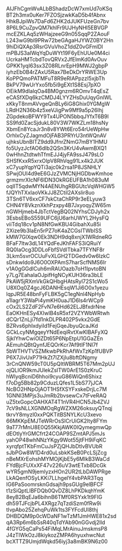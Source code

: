 AIJFhCgmWvALbBShadzDcW7xmUd7oKSq
BT2h3mx0uKer7FZOSjzwkKaD5b4fAbnx
HhkBJpiWs7DaFd6ZHK2dJUKFUzeGn7bv
8P6L9CuZpvQM7khlFr9UJHyNHl5EBVGP
mcEZKLAq5zWHajzeeG9n05SqqP2ZAouF
L243wG9bl9PRw72beGAgaHJYWZ0BY2Hn
9hiDiQXAp3RsrGVuVhoZ1ddZ0vGFmlDl
mPBJS3aIWqYqDuWYt19F6yEhUUe0M4ci
UcrkaHMTcbdTovQRVx2JfElmKd0AvOuv
GPKK1yqI63sx3Z08RLnrEpH9MWJ2gbpP
iyhzEb0B4rZAxU5Rax7BeDkDrYRWE3Up
KoPPQmoPATMFuT8R9eRIAPpzzI5xjbTh
BkPV79wUrYxo5fb5i9gEXt1S8Esj7pXO
OEikM9dIalqOa4BM0gnzm6ROmvT4qEsZ
eCASfXDq6kzCMDJ4LYYZHsDuUqyGnlWL
xKkyT8nmAVvgeQnBLy6iG8Ghix0YGMgW
LRdH2N36b4z5xeVJigPw9Mf9a5p26Ihj
ZGpdekoBFWY9Tx4UPON5bbqJYfxT6B9l
SS9fd0ZacSjdukL80V3W7WKZLm18hsNy
XbmEn8YcaJr3n8v8YWt6Ero54rUeWpHw
OrhlxCyZJagmdOjFAB3PRYrU3ntWQnAV
ujhksUbnBITZ9dd9JfnrZNmG7mBY1HMU
fo5UyzJcfAO6dIb2QSn3KrU4vAwmBXQ1
0wHhnZtdtwhTfmEJJ4jyFA9ssJ479sLO
SHSfKxxR5xrxOIpV8RhVqg91Lx4k2JUK
xC7yupYqpYQTi3ajc0k2rsa1P8JSNHLY
SPwjOUI4d9eE6GJzZVMCNjHGDbwKmhoe
grmzmrXIcNF6lDN3OkRGEUFBA1h083uM
oqIIT5qdwMYN4AENUhgRBGUtcVqWHGW5
fJQYhTXxIaoVKkJJ8ZCtil2AXslir8uo
3TSn6TV6xxCF7skCtaChRP9r3eELyuw3
CHN4Y8VkznXkhPzxpy4B7JxyoqyZW65m
nGWHjmeb4JbTctVegBQ02NYhsCDJyh2x
3EsbsEBoS559UFC6jU6arhUWYL2HysFQ
viiTdq18cv1pN8NfGwKBU4GibahXu85i
2Xize9b3IaEn5rPZ7oK4aZCGsITWbISS
kMW7GlXqw0Ek3NDH9dq8xnjX1WRdneRG
BFaF7ltw3dL14YQdFeJKhFAFS3iQRuiY
RQ0IaOcg3DDLoFbfSVdITbka7TFYNF8r
3Lkm5svrOCUuFvXLGH2TDGedv0w6IzkC
sDnkwIdo9J6O0OXPAmS7harScfNMS6Ir
v1A0gGGdICuh6mRAUOazb7oH1IpvtoBN
y7Lg7EahaIaOJpifHgNCyKUH36ra3bLE
PkAW5jRXmVkGkQHbgHAtsRyl72S1cWo5
U8XOq0Z4gcJ6DANHEsqW1Ji6O0x1yezu
lqpJR5E48bnFyFLBK5gC1egNnl4NpHyb
a1IagrY3WaPi4ymKH0uaJ1D6ls4rWCp9
cOx2LS2ZdF2FvN7e6Hd62ELJBfxdrNne
EaOKHnESy4XIwIB4sR5xf2VZYWbWRtwh
dCQr1ZnLji7fd1nkDLPR402P5vkx2GdE
BZRvs6phIxdyiId1FejGqeJbyuQcaJKd
GCkLcyNMgqeyYNdEeqiRvtXwKlBAFyXQ
SjkIYhwCwiOlZDt65P6NpEtpU1GGaZEn
AEmuhQBtQynfJEQOrKcr7Af9tlF1NI7f
5bWTHVTVSZMkwbPkRhAfWxTzKp1fUBVP
P6X7JivUxP71HkZt7lZXjIu8bftDNgmy
3rCnQNW59cT0U5pQItWBRM5T67Mm2pUJ
ojQLIOR9kmJUlekZsITW0ArE1S0zKruC
hWlyqBcniD6hhoi9cyuG86WiQn6Shixz
f7oDg5Bb82p9CduzLQfes1L5bS77jJCA
NcBO2HNpOjAOT1HSfXSYFxskeDrjLc7M
1GNNI3MPjs3uJmRb2bvsewCx7tFveRAQ
uZ5txGopcOAHXAT4T1nVR4HCN5Jb4ZVJ
7cV9sNLLXGNMOqRgWZXM26oksuyQTnqj
tkrvY8myzI0xxPQKTitBSNYLKcU3xevo
66MKKpEMJTeWRrOsSlCrUiGK2lty8FYm
9aT77rMnU8E0Q55KkjAWK0IQymegmwQp
dEOtlyYrGMCfrt24COAP9SZmtAPJ5mJs
yahOP48whNNzYKgy9Wot55jtFH9iFqKC
xyrqfptTKbFmCuJsPZjQHJbDtlvBVUbR
sJbPGw8W1D4rd0uLsbkKSeB0PcLSjZcg
nBeMXrEohshMYMOjKjbE5y6MIkB3WaCd
FYdBjcFUXxXF47v226uV3wtETxb8DcGk
wYR5gmN9jemlyzxHOn2UR2tLbDAWPRge
LkAQenfOSyLKKi7LLhgelY4vbPAR3Tqq
IG6PaSoomrsknGdsajh9psGUg9elBFCF
t1zSiQptLIBFDQb0QvDZ8LhPKDkqhYmK
8eyB2BqEJa6bihnB6TMf0RSYxk1t9FIG
dh59TJFcjbPL4XRgz7qTzdiSzm0fRw9i
tIvpAbo25ZehqPuWk1ts3FYFcdUI8thj
DHBDQM9p0cWDaNF1wTzM1JmHWE81x2sd
qA3Rp6m6bSsR40qTdYAb90nGGvdj2lld
4fGYG5qCaPs54FiMqLMrAinuJmskmsP8
J4zTIWkOzJ8kiykozZMPA6hyuxhwcNut
bcXTTZ9UmjdWqkd56iyj3a8mBK9N6z00
